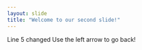 ```yaml
---
layout: slide
title: "Welcome to our second slide!"
---
```

Line 5 changed
Use the left arrow to go back!
